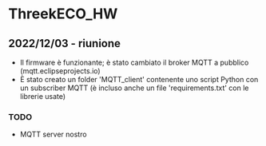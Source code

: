 # ThreekECO_HW

## 2022/12/03 - riunione

* Il firmware è funzionante; è stato cambiato il broker MQTT a pubblico (mqtt.eclipseprojects.io)
* È stato creato un folder 'MQTT_client' contenente uno script Python con un subscriber MQTT (è incluso anche un file 'requirements.txt' con le librerie usate)

### TODO

* MQTT server nostro

